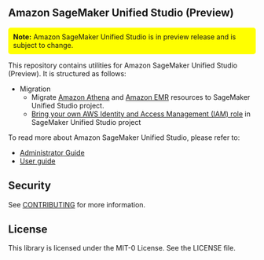 ## Amazon SageMaker Unified Studio (Preview)

<div style="background-color: #FFFF00; padding: 10px; border-radius: 5px;">
<strong>Note:</strong> Amazon SageMaker Unified Studio is in preview release and is subject to change.
</div>


This repository contains utilities for Amazon SageMaker Unified Studio (Preview). It is structured as follows:
- Migration 
    - Migrate [Amazon Athena](https://github.com/aws/Unified-Studio-for-Amazon-Sagemaker/tree/main/migration/athena) and [Amazon EMR](https://github.com/aws/Unified-Studio-for-Amazon-Sagemaker/tree/main/migration/emr) resources to SageMaker Unified Studio project. 
    - [Bring your own AWS Identity and Access Management (IAM) role](https://github.com/aws/Unified-Studio-for-Amazon-Sagemaker/tree/main/migration/bring-your-own-role) in SageMaker Unified Studio project

To read more about Amazon SageMaker Unified Studio, please refer to:
- [Administrator Guide](https://docs.aws.amazon.com/sagemaker-unified-studio/latest/adminguide/what-is-sagemaker-unified-studio.html)
- [User guide](https://docs.aws.amazon.com/sagemaker-unified-studio/latest/userguide/what-is-sagemaker-unified-studio.html)

## Security

See [CONTRIBUTING](CONTRIBUTING.md#security-issue-notifications) for more information.

## License

This library is licensed under the MIT-0 License. See the LICENSE file.

